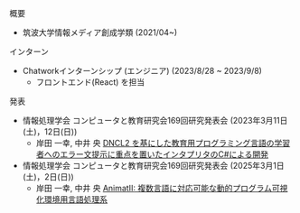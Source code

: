 概要
- 筑波大学情報メディア創成学類 (2021/04~)

インターン
- Chatworkインターンシップ (エンジニア) (2023/8/28 ~ 2023/9/8)
  - フロントエンド(React) を担当

発表
- 情報処理学会 コンピュータと教育研究会169回研究発表会 (2023年3月11日(土)，12日(日))
  - 岸田 一幸, 中井 央 [DNCL2 を基にした教育用プログラミング言語の学習者へのエラー文提示に重点を置いたインタプリタのC#による開発](https://ce.eplang.jp/index.php?169%B2%F3%B8%A6%B5%E6%C8%AF%C9%BD%B2%F1)
- 情報処理学会 コンピュータと教育研究会169回研究発表会 (2025年3月1日(土)，2日(日))
  - 岸田 一幸, 中井 央 [AnimatII: 複数言語に対応可能な動的プログラム可視化環境用言語処理系
](https://ce.eplang.jp/index.php?179%B2%F3%B8%A6%B5%E6%C8%AF%C9%BD%B2%F1)
